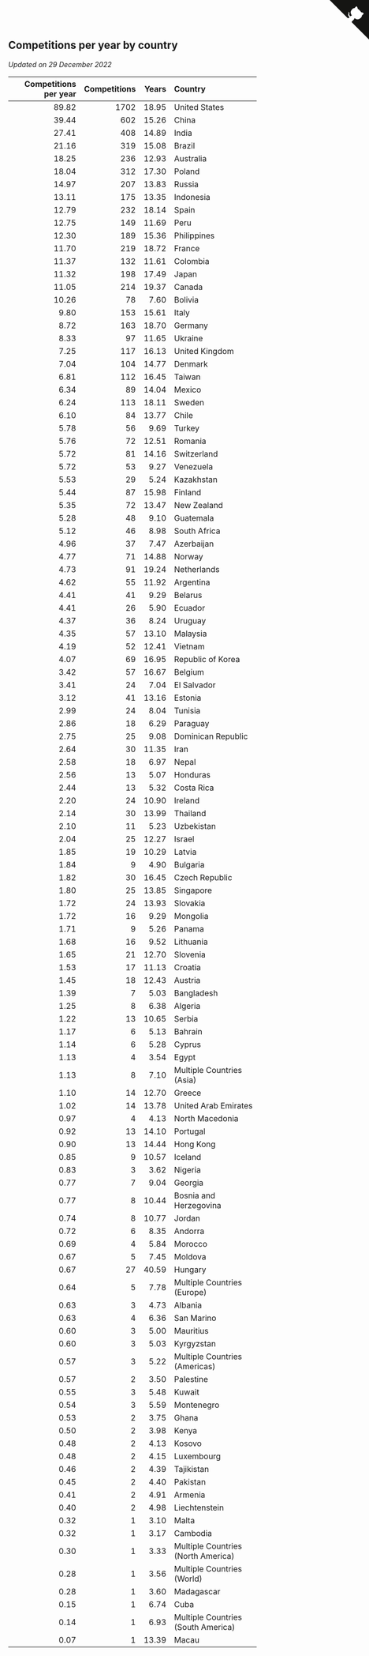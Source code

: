 ## Competitions per year by country

*Updated on 29 December 2022*

| Competitions per year | Competitions | Years | Country |
| ---: | ---: | ---: | :--- |
| 89.82 | 1702 | 18.95 | United States |
| 39.44 | 602 | 15.26 | China |
| 27.41 | 408 | 14.89 | India |
| 21.16 | 319 | 15.08 | Brazil |
| 18.25 | 236 | 12.93 | Australia |
| 18.04 | 312 | 17.30 | Poland |
| 14.97 | 207 | 13.83 | Russia |
| 13.11 | 175 | 13.35 | Indonesia |
| 12.79 | 232 | 18.14 | Spain |
| 12.75 | 149 | 11.69 | Peru |
| 12.30 | 189 | 15.36 | Philippines |
| 11.70 | 219 | 18.72 | France |
| 11.37 | 132 | 11.61 | Colombia |
| 11.32 | 198 | 17.49 | Japan |
| 11.05 | 214 | 19.37 | Canada |
| 10.26 | 78 | 7.60 | Bolivia |
| 9.80 | 153 | 15.61 | Italy |
| 8.72 | 163 | 18.70 | Germany |
| 8.33 | 97 | 11.65 | Ukraine |
| 7.25 | 117 | 16.13 | United Kingdom |
| 7.04 | 104 | 14.77 | Denmark |
| 6.81 | 112 | 16.45 | Taiwan |
| 6.34 | 89 | 14.04 | Mexico |
| 6.24 | 113 | 18.11 | Sweden |
| 6.10 | 84 | 13.77 | Chile |
| 5.78 | 56 | 9.69 | Turkey |
| 5.76 | 72 | 12.51 | Romania |
| 5.72 | 81 | 14.16 | Switzerland |
| 5.72 | 53 | 9.27 | Venezuela |
| 5.53 | 29 | 5.24 | Kazakhstan |
| 5.44 | 87 | 15.98 | Finland |
| 5.35 | 72 | 13.47 | New Zealand |
| 5.28 | 48 | 9.10 | Guatemala |
| 5.12 | 46 | 8.98 | South Africa |
| 4.96 | 37 | 7.47 | Azerbaijan |
| 4.77 | 71 | 14.88 | Norway |
| 4.73 | 91 | 19.24 | Netherlands |
| 4.62 | 55 | 11.92 | Argentina |
| 4.41 | 41 | 9.29 | Belarus |
| 4.41 | 26 | 5.90 | Ecuador |
| 4.37 | 36 | 8.24 | Uruguay |
| 4.35 | 57 | 13.10 | Malaysia |
| 4.19 | 52 | 12.41 | Vietnam |
| 4.07 | 69 | 16.95 | Republic of Korea |
| 3.42 | 57 | 16.67 | Belgium |
| 3.41 | 24 | 7.04 | El Salvador |
| 3.12 | 41 | 13.16 | Estonia |
| 2.99 | 24 | 8.04 | Tunisia |
| 2.86 | 18 | 6.29 | Paraguay |
| 2.75 | 25 | 9.08 | Dominican Republic |
| 2.64 | 30 | 11.35 | Iran |
| 2.58 | 18 | 6.97 | Nepal |
| 2.56 | 13 | 5.07 | Honduras |
| 2.44 | 13 | 5.32 | Costa Rica |
| 2.20 | 24 | 10.90 | Ireland |
| 2.14 | 30 | 13.99 | Thailand |
| 2.10 | 11 | 5.23 | Uzbekistan |
| 2.04 | 25 | 12.27 | Israel |
| 1.85 | 19 | 10.29 | Latvia |
| 1.84 | 9 | 4.90 | Bulgaria |
| 1.82 | 30 | 16.45 | Czech Republic |
| 1.80 | 25 | 13.85 | Singapore |
| 1.72 | 24 | 13.93 | Slovakia |
| 1.72 | 16 | 9.29 | Mongolia |
| 1.71 | 9 | 5.26 | Panama |
| 1.68 | 16 | 9.52 | Lithuania |
| 1.65 | 21 | 12.70 | Slovenia |
| 1.53 | 17 | 11.13 | Croatia |
| 1.45 | 18 | 12.43 | Austria |
| 1.39 | 7 | 5.03 | Bangladesh |
| 1.25 | 8 | 6.38 | Algeria |
| 1.22 | 13 | 10.65 | Serbia |
| 1.17 | 6 | 5.13 | Bahrain |
| 1.14 | 6 | 5.28 | Cyprus |
| 1.13 | 4 | 3.54 | Egypt |
| 1.13 | 8 | 7.10 | Multiple Countries (Asia) |
| 1.10 | 14 | 12.70 | Greece |
| 1.02 | 14 | 13.78 | United Arab Emirates |
| 0.97 | 4 | 4.13 | North Macedonia |
| 0.92 | 13 | 14.10 | Portugal |
| 0.90 | 13 | 14.44 | Hong Kong |
| 0.85 | 9 | 10.57 | Iceland |
| 0.83 | 3 | 3.62 | Nigeria |
| 0.77 | 7 | 9.04 | Georgia |
| 0.77 | 8 | 10.44 | Bosnia and Herzegovina |
| 0.74 | 8 | 10.77 | Jordan |
| 0.72 | 6 | 8.35 | Andorra |
| 0.69 | 4 | 5.84 | Morocco |
| 0.67 | 5 | 7.45 | Moldova |
| 0.67 | 27 | 40.59 | Hungary |
| 0.64 | 5 | 7.78 | Multiple Countries (Europe) |
| 0.63 | 3 | 4.73 | Albania |
| 0.63 | 4 | 6.36 | San Marino |
| 0.60 | 3 | 5.00 | Mauritius |
| 0.60 | 3 | 5.03 | Kyrgyzstan |
| 0.57 | 3 | 5.22 | Multiple Countries (Americas) |
| 0.57 | 2 | 3.50 | Palestine |
| 0.55 | 3 | 5.48 | Kuwait |
| 0.54 | 3 | 5.59 | Montenegro |
| 0.53 | 2 | 3.75 | Ghana |
| 0.50 | 2 | 3.98 | Kenya |
| 0.48 | 2 | 4.13 | Kosovo |
| 0.48 | 2 | 4.15 | Luxembourg |
| 0.46 | 2 | 4.39 | Tajikistan |
| 0.45 | 2 | 4.40 | Pakistan |
| 0.41 | 2 | 4.91 | Armenia |
| 0.40 | 2 | 4.98 | Liechtenstein |
| 0.32 | 1 | 3.10 | Malta |
| 0.32 | 1 | 3.17 | Cambodia |
| 0.30 | 1 | 3.33 | Multiple Countries (North America) |
| 0.28 | 1 | 3.56 | Multiple Countries (World) |
| 0.28 | 1 | 3.60 | Madagascar |
| 0.15 | 1 | 6.74 | Cuba |
| 0.14 | 1 | 6.93 | Multiple Countries (South America) |
| 0.07 | 1 | 13.39 | Macau |


<a href="https://github.com/JustinTimeCuber/wca_statistics" class="github-corner" aria-label="View source on Github"><svg width="80" height="80" viewBox="0 0 250 250" style="fill:#151513; color:#fff; position: absolute; top: 0; border: 0; right: 0;" aria-hidden="true"><path d="M0,0 L115,115 L130,115 L142,142 L250,250 L250,0 Z"></path><path d="M128.3,109.0 C113.8,99.7 119.0,89.6 119.0,89.6 C122.0,82.7 120.5,78.6 120.5,78.6 C119.2,72.0 123.4,76.3 123.4,76.3 C127.3,80.9 125.5,87.3 125.5,87.3 C122.9,97.6 130.6,101.9 134.4,103.2" fill="currentColor" style="transform-origin: 130px 106px;" class="octo-arm"></path><path d="M115.0,115.0 C114.9,115.1 118.7,116.5 119.8,115.4 L133.7,101.6 C136.9,99.2 139.9,98.4 142.2,98.6 C133.8,88.0 127.5,74.4 143.8,58.0 C148.5,53.4 154.0,51.2 159.7,51.0 C160.3,49.4 163.2,43.6 171.4,40.1 C171.4,40.1 176.1,42.5 178.8,56.2 C183.1,58.6 187.2,61.8 190.9,65.4 C194.5,69.0 197.7,73.2 200.1,77.6 C213.8,80.2 216.3,84.9 216.3,84.9 C212.7,93.1 206.9,96.0 205.4,96.6 C205.1,102.4 203.0,107.8 198.3,112.5 C181.9,128.9 168.3,122.5 157.7,114.1 C157.9,116.9 156.7,120.9 152.7,124.9 L141.0,136.5 C139.8,137.7 141.6,141.9 141.8,141.8 Z" fill="currentColor" class="octo-body"></path></svg></a><style>.github-corner:hover .octo-arm{animation:octocat-wave 560ms ease-in-out}@keyframes octocat-wave{0%,100%{transform:rotate(0)}20%,60%{transform:rotate(-25deg)}40%,80%{transform:rotate(10deg)}}@media (max-width:500px){.github-corner:hover .octo-arm{animation:none}.github-corner .octo-arm{animation:octocat-wave 560ms ease-in-out}}</style>
